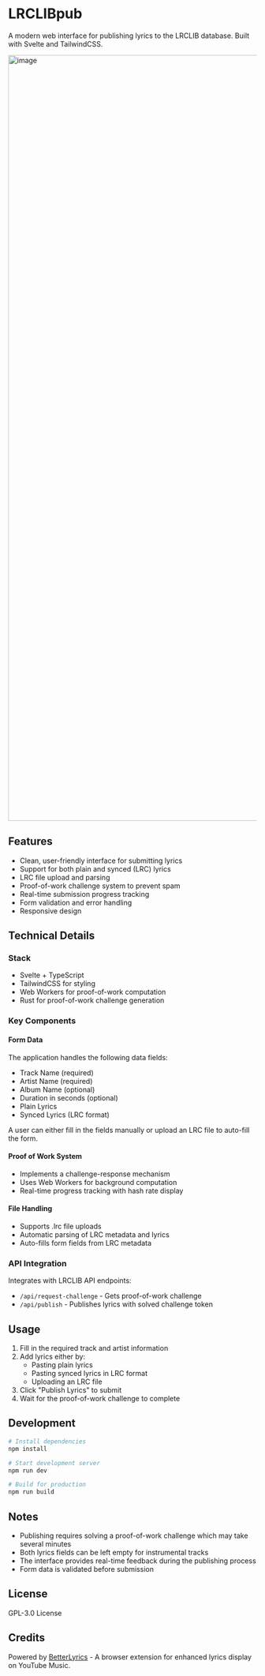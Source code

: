# LRCLIBpub

A modern web interface for publishing lyrics to the LRCLIB database. Built with Svelte and TailwindCSS.

<img width="1552" alt="image" src="https://github.com/user-attachments/assets/f8a176e3-029e-44a8-909c-c23e6180fdd0" />


## Features

- Clean, user-friendly interface for submitting lyrics
- Support for both plain and synced (LRC) lyrics
- LRC file upload and parsing
- Proof-of-work challenge system to prevent spam
- Real-time submission progress tracking
- Form validation and error handling
- Responsive design

## Technical Details

### Stack

- Svelte + TypeScript
- TailwindCSS for styling
- Web Workers for proof-of-work computation
- Rust for proof-of-work challenge generation

### Key Components

#### Form Data

The application handles the following data fields:

- Track Name (required)
- Artist Name (required)
- Album Name (optional)
- Duration in seconds (optional)
- Plain Lyrics
- Synced Lyrics (LRC format)

A user can either fill in the fields manually or upload an LRC file to auto-fill the form.

#### Proof of Work System

- Implements a challenge-response mechanism
- Uses Web Workers for background computation
- Real-time progress tracking with hash rate display

#### File Handling

- Supports .lrc file uploads
- Automatic parsing of LRC metadata and lyrics
- Auto-fills form fields from LRC metadata

### API Integration

Integrates with LRCLIB API endpoints:

- `/api/request-challenge` - Gets proof-of-work challenge
- `/api/publish` - Publishes lyrics with solved challenge token

## Usage

1. Fill in the required track and artist information
2. Add lyrics either by:
   - Pasting plain lyrics
   - Pasting synced lyrics in LRC format
   - Uploading an LRC file
3. Click "Publish Lyrics" to submit
4. Wait for the proof-of-work challenge to complete

## Development

```bash
# Install dependencies
npm install

# Start development server
npm run dev

# Build for production
npm run build
```

## Notes

- Publishing requires solving a proof-of-work challenge which may take several minutes
- Both lyrics fields can be left empty for instrumental tracks
- The interface provides real-time feedback during the publishing process
- Form data is validated before submission

## License

GPL-3.0 License

## Credits

Powered by [BetterLyrics](https://better-lyrics.boidu.dev) - A browser extension for enhanced lyrics display on YouTube Music.
